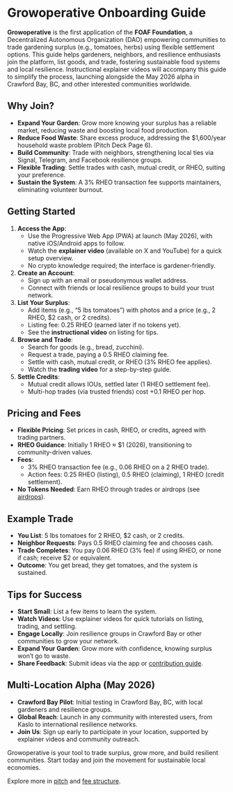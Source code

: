 # Growoperative Onboarding Guide

**Growoperative** is the first application of the **FOAF Foundation**, a Decentralized Autonomous Organization (DAO) empowering communities to trade gardening surplus (e.g., tomatoes, herbs) using flexible settlement options. This guide helps gardeners, neighbors, and resilience enthusiasts join the platform, list goods, and trade, fostering sustainable food systems and local resilience. Instructional explainer videos will accompany this guide to simplify the process, launching alongside the May 2026 alpha in Crawford Bay, BC, and other interested communities worldwide.

## Why Join?
- **Expand Your Garden**: Grow more knowing your surplus has a reliable market, reducing waste and boosting local food production.
- **Reduce Food Waste**: Share excess produce, addressing the $1,600/year household waste problem (Pitch Deck Page 6).
- **Build Community**: Trade with neighbors, strengthening local ties via Signal, Telegram, and Facebook resilience groups.
- **Flexible Trading**: Settle trades with cash, mutual credit, or RHEO, suiting your preference.
- **Sustain the System**: A 3% RHEO transaction fee supports maintainers, eliminating volunteer burnout.

## Getting Started
1. **Access the App**:
   - Use the Progressive Web App (PWA) at launch (May 2026), with native iOS/Android apps to follow.
   - Watch the **explainer video** (available on X and YouTube) for a quick setup overview.
   - No crypto knowledge required; the interface is gardener-friendly.
2. **Create an Account**:
   - Sign up with an email or pseudonymous wallet address.
   - Connect with friends or local resilience groups to build your trust network.
3. **List Your Surplus**:
   - Add items (e.g., “5 lbs tomatoes”) with photos and a price (e.g., 2 RHEO, $2 cash, or 2 credits).
   - Listing fee: 0.25 RHEO (earned later if no tokens yet).
   - See the **instructional video** on listing for tips.
4. **Browse and Trade**:
   - Search for goods (e.g., bread, zucchini).
   - Request a trade, paying a 0.5 RHEO claiming fee.
   - Settle with cash, mutual credit, or RHEO (3% RHEO fee applies).
   - Watch the **trading video** for a step-by-step guide.
5. **Settle Credits**:
   - Mutual credit allows IOUs, settled later (1 RHEO settlement fee).
   - Multi-hop trades (via trusted friends) cost +0.1 RHEO per hop.

## Pricing and Fees
- **Flexible Pricing**: Set prices in cash, RHEO, or credits, agreed with trading partners.
- **RHEO Guidance**: Initially 1 RHEO ≈ $1 (2026), transitioning to community-driven values.
- **Fees**:
  - 3% RHEO transaction fee (e.g., 0.06 RHEO on a 2 RHEO trade).
  - Action fees: 0.25 RHEO (listing), 0.5 RHEO (claiming), 1 RHEO (credit settlement).
- **No Tokens Needed**: Earn RHEO through trades or airdrops (see [airdrops](../../community/airdrops.md)).

## Example Trade
- **You List**: 5 lbs tomatoes for 2 RHEO, $2 cash, or 2 credits.
- **Neighbor Requests**: Pays 0.5 RHEO claiming fee and chooses cash.
- **Trade Completes**: You pay 0.06 RHEO (3% fee) if using RHEO, or none if cash; receive $2 or equivalent.
- **Outcome**: You get bread, they get tomatoes, and the system is sustained.

## Tips for Success
- **Start Small**: List a few items to learn the system.
- **Watch Videos**: Use explainer videos for quick tutorials on listing, trading, and settling.
- **Engage Locally**: Join resilience groups in Crawford Bay or other communities to grow your network.
- **Expand Your Garden**: Grow more with confidence, knowing surplus won’t go to waste.
- **Share Feedback**: Submit ideas via the app or [contribution guide](../../community/contribution.md).

## Multi-Location Alpha (May 2026)
- **Crawford Bay Pilot**: Initial testing in Crawford Bay, BC, with local gardeners and resilience groups.
- **Global Reach**: Launch in any community with interested users, from Kaslo to international resilience networks.
- **Join Us**: Sign up early to participate in your location, supported by explainer videos and community outreach.

Growoperative is your tool to trade surplus, grow more, and build resilient communities. Start today and join the movement for sustainable local economies.

Explore more in [pitch](./pitch.md) and [fee structure](../../foaf-foundation/fee-structure.md).
